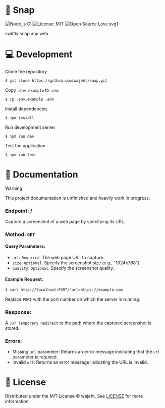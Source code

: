 # 📸 Snap

[![Node.js CI](https://github.com/wajeht/snap/actions/workflows/ci.yml/badge.svg?branch=main)](https://github.com/wajeht/snap/actions/workflows/ci.yml) [![License: MIT](https://img.shields.io/badge/License-MIT-blue.svg)](https://github.com/wajeht/snap/blob/main/LICENSE) [![Open Source Love svg1](https://badges.frapsoft.com/os/v1/open-source.svg?v=103)](https://github.com/wajeht/snap)

swiftly snap any web

# 💻 Development

Clone the repository

```bash
$ git clone https://github.com/wajeht/snap.git
```

Copy `.env.example` to `.env`

```bash
$ cp .env.example .env
```

Install dependencies

```bash
$ npm install
```

Run development server

```bash
$ npm run dev
```

Test the application

```bash
$ npm run test
```

# 📖 Documentation

> [!WARNING]
> This project documentation is unfinished and heavily work in progress.

### Endpoint: /

Capture a screenshot of a web page by specifying its URL.

### Method: `GET`

#### Query Parameters:

- `url`: `Required`. The web page URL to capture.
- `size`: `Optional`. Specify the screenshot size (e.g., "1024x768").
- `quality`: `Optional`. Specify the screenshot quality.

#### Example Request:

```bash
$ curl http://localhost:PORT/?url=https://example.com
```

Replace `PORT` with the port number on which the server is running.

### Response:

A `307 Temporary Redirect` to the path where the captured screenshot is stored.

### Errors:

- Missing `url` parameter: Returns an error message indicating that the `url` parameter is required.
- Invalid `url`: Returns an error message indicating the URL is invalid.

# 📜 License

Distributed under the MIT License © wajeht. See [LICENSE](./LICENSE) for more information.
